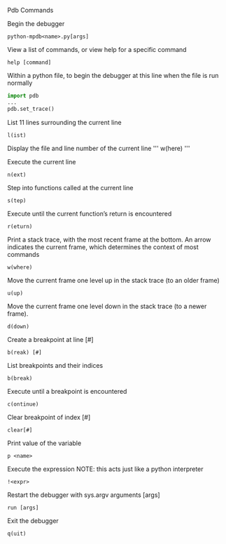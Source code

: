 Pdb Commands

Begin the debugger

```
python-mpdb<name>.py[args]
```
View a list of commands, or view help for a specific command

```
help [command]
```

Within a python file, to begin the debugger at this line when the file is run normally

```python
import pdb
...
pdb.set_trace()
```

List 11 lines surrounding the current line
```
l(ist)
```
Display the file and line number of the current line
'''
w(here)
'''

Execute the current line
```
n(ext)
```
Step into functions called at the current line
```
s(tep)
```
Execute until the current function’s return is encountered

```
r(eturn) 
```
Print a stack trace, with the most recent frame at the bottom. An arrow indicates the current frame, which determines the context of most commands
```
w(where)
```
Move the current frame one level up in the stack trace (to an older frame)
```
u(up)
```
Move the current frame one level down in the stack trace (to a newer frame).
```
d(down)
```
Create a breakpoint at line [#]
```
b(reak) [#]
```
List breakpoints and their indices
```
b(break)
```
Execute until a breakpoint is encountered
```
c(ontinue)
```
Clear breakpoint of index [#]
```
clear[#]
```
Print value of the variable <name>
```
p <name>
```
Execute the expression <expr> NOTE: this acts just like a python interpreter
```
!<expr>
```
Restart the debugger with sys.argv arguments [args]
```
run [args] 
```
Exit the debugger
```
q(uit)
```
